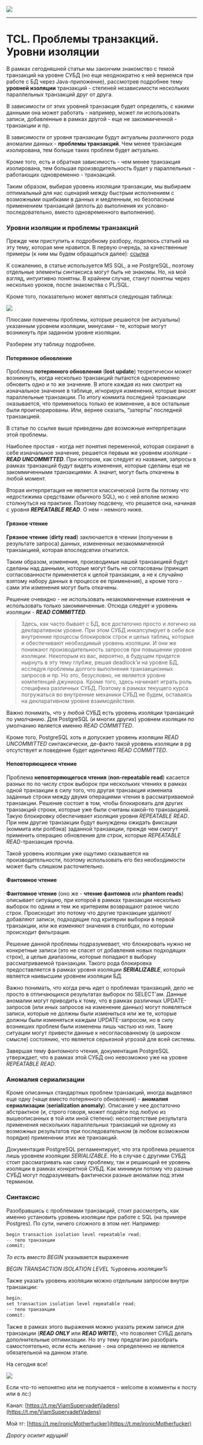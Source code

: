 ![](../../commonmedia/header.png)

***

   

TCL. Проблемы транзакций. Уровни изоляции
=========================================

В рамках сегодняшней статьи мы закончим знакомство с темой транзакций на уровне СУБД (но еще неоднократно к ней вернемся при работе с БД через Java-приложение), рассмотрев подробнее тему **уровней изоляции** транзакций - степеней независимости нескольких параллельных транзакций друг от друга.

В зависимости от этих уровней транзакция будет определять, с какими данными она может работать - например, может ли использовать записи, добавленные в рамках другой - еще не закоммиченной - транзакции и пр.

В зависимости от уровня транзакции будут актуальны различного рода аномалии данных - **проблемы транзакций**. Чем менее транзакция изолирована, тем больше таких проблем будет актуально.

Кроме того, есть и обратная зависимость - чем менее транзакция изолирована, тем большая производительность будет у параллельных - работающих одновременно - транзакций.

Таким образом, выбирая уровень изоляции транзакции, мы выбираем оптимальный для нас сценарий между быстрым исполнением с возможными ошибками в данных и медленным, но безопасным применением транзакций (вплоть до выполнения их условно-последовательно, вместо одновременного выполнения).

  

### Уровни изоляции и проблемы транзакций

Прежде чем приступить к подробному разбору, поделюсь статьей на эту тему, которая мне нравится. В первую очередь, за качественные примеры (к ним мы будем обращаться далее): [ссылка](https://habr.com/ru/companies/infopulse/articles/261097/)

К сожалению, в статье используется MS SQL, а не PostgreSQL, поэтому отдельные элементы синтаксиса могут быть не знакомы. Но, на мой взгляд, интуитивно понятны. В крайнем случае, станут понятны через несколько уроков, после знакомства с PL/SQL.

Кроме того, показательно может являться следующая таблица:

![](ggl_XyYUbyg.png)

Плюсами помечены проблемы, которые решаются (не актуальны) указанным уровнем изоляции, минусами - те, которые могут возникнуть при заданном уровне изоляции.

Разберем эту таблицу подробнее.

  

#### Потерянное обновление

Проблема **потерянного обновления** (**lost update**) теоретически может возникнуть, когда несколько транзакций пытаются одновременно обновить одно и то же значение. В итоге каждая из них смотрит на изначальное значение в таблице, игнорируя изменения, которые вносят параллельные транзакции. По итогу коммита последней транзакции оказывается, что применилось только ее изменение, а все остальные были проигнорированы. Или, вернее сказать, “затерты” последней транзакцией.

В статье по ссылке выше приведены две возможные интерпретации этой проблемы.

Наиболее простая - когда нет понятия переменной, которая сохранит в себе изначальное значение, решается первым же уровнем изоляции - **_READ UNCOMMITTED_**. При котором, как следует из названия, запросы в рамках транзакций будут видеть изменения, которые сделаны еще не закоммиченными транзакциями. А значит, могут быть откачены в любой момент.

Вторая интерпретация не является классической (хотя бы потому что недостижима средствами обычного SQL), но с ней вполне можно столкнуться на практике. Поэтому подсвечу, что решается она, начиная с уровня **_REPEATABLE READ_**. О нем - немного ниже.

  

#### Грязное чтение

**Грязное чтение** (**dirty read**) заключается в чтении (получении в результате запроса) данных, измененных незакоммиченной транзакцией, которая впоследсвтии откатится.

Таким образом, изменения, производимые нашей транзакцией будут сделаны над данными, которые могут быть не согласованы (принцип согласованности применяется к целой транзакции, а не к случайно взятому набору данных в процессе ее применения), а кроме того - сами эти изменения могут быть откачены.

Решение очевидно - не использовать незакоммиченные изменения => использовать только закоммиченные. Отсюда следует и уровень изоляции - **_READ COMMITTED_**.

> Здесь, как часто бывает с БД, все достаточно просто и логично на декларативном уровне. При этом СУБД инкапсулирует в себе все внутренние процессы блокировок строк и целых таблиц, которые и обеспечивают необходимый уровень изоляции. И они же понижают производительность запросов при повышении уровня изоляции. Некоторым из вас, вероятно, в будущем придется нырнуть в эту тему глубже, решая deadlock’и на уровне БД, исследуя проблемы долгого выполнения транзакционных запросов и пр. Но это, безусловно, не является уровне компетенций джуниора. Кроме того, здесь начинает играть роль специфика различных СУБД. Поэтому в рамках текущего курса погружаться во внутренние механики СУБД не будем, оставаясь на декларативном уровне взаимодействия.

Важно понимать, что у любой СУБД есть уровень изоляции транзакций по умолчанию. Для PostgreSQL (и многих других) уровнем изоляции по умолчанию является именно _READ COMMITTED_.

Кроме того, PostgreSQL хоть и допускает уровень изоляции _READ UNCOMMITTED_ синтаксически, де-факто такой уровень изоляции в pg отсутствует и поведение будет идентично _READ COMMITTED_.

  

#### Неповторяющееся чтение

Проблема **неповторяющегося чтения** (**non-repeatable read**) касается разных по по числу строк выборок при нескольких чтениях в рамках одной транзакции в силу того, что другая транзакция изменила заданные строки между двумя операциями чтения в рассматриваемой транзакции. Решение состоит в том, чтобы блокировать для других транзакций строки, которые уже были считаны какой-то транзакцией. Такую блокировку обеспечивает изоляция уровня _REPEATABLE READ_. При нем другие транзакции будут вынуждены ожидать фиксации (коммита или ролбэка) заданной транзакции, прежде чем смогут применить операцию обновления для строк, которые _REPEATABLE READ_\-транзакция прочла.

Такой уровень изоляции уже ощутимо сказывается на производительности, поэтому использовать его без необходимости может быть слишком расточительно.

  

#### Фантомное чтение

**Фантомное чтение** (оно же - **чтение фантомов** или **phantom reads**) описывает ситуацию, при которой в рамках транзакции несколько выборок по одним и тем же критериям возвращают разное число строк. Происходит это потому что другие транзакции удаляют/добавляют записи, подходящие под критерии выборки в первой транзакции, или же изменяют значения в столбцах, по которым происходит фильтрация.

Решение данной проблемы подразумевает, что блокировать нужно не конкретные записи (это не спасет от добавления новых подходящих строк), а целые диапазоны, которые попадают в выборку рассматриваемой транзакции. Такого рода блокировка предоставляется в рамках уровня изоляции **_SERIALIZABLE_**, который является наивысшим уровнем изоляции БД.

Важно понимать, что когда речь идет о проблемах транзакций, дело не просто в отличающихся результатах выборок по SELECT’ам. Данные аномалии могут приводить к тому, что в рамках различных UPDATE-запросов (или иных запросов на изменение данных) могут появляться записи, которые не должны были измениться или же те, которые должны были изменяться каждым UPDATE-запросом, но в силу возникших проблем были изменены лишь частью из них. Такие ситуации могут привести данные к несогласованному (в широком смысле) состоянию, что является серьезной угрозой для всей системы.

Завершая тему фантомного чтения, документация PostgreSQL утверждает, что в рамках этой СУБД оно невозможно уже на уровне _REPEATABLE READ_.

  

### Аномалия сериализации

Кроме описанных стандартных проблем транзакций, иногда выделяют еще одну (чаще вместо потерянного обновления) - **аномалия сериализации** (**serialization anomaly**). Описание у нее достаточно абстрактное (и, строго говоря, может подойти под любую из вышеописанных в той или иной степени): несоответствие результата применения нескольких параллельных транзакций ни одному из возможных результатов при последовательном (в любом возможном порядке) применении этих же транзакций.

Документация PostgreSQL регламентирует, что эта проблема решается лишь уровнем изоляции _SERIALIZABLE_. Но в случае с другими СУБД стоит рассматривать как саму проблему, так и решающий ее уровень изоляции в рамках конкретной СУБД. Как минимум потому что разные СУБД могут подразумевать фактически разные аномалии под этим термином.

  

### Синтаксис

Разобравшись с проблемами транзакций, стоит рассмотреть, как именно установить уровень изоляции при работе с SQL (на примере Postgres). По сути, ничего сложного в этом нет. Например:

```java
begin transaction isolation level repeatable read;
-- тело транзакции
commit;
```

_То есть вместо BEGIN_ указывается выражение

_BEGIN TRANSACTION ISOLATION LEVEL %уровень изоляции%_

Также указать уровень изоляции можно отдельным запросом внутри транзакции:

```java
begin;
set transaction isolation level repeatable read;
-- тело транзакции
commit;
```

Также в рамках этого выражения можно указать режим записи для транзакции (**_READ ONLY_** или **_READ WRITE_**), что позволяет СУБД делать дополнительные оптимизации. Но эту тему предлагаю разобрать самостоятельно, если есть желание - она определенно не является обязательной на данном этапе.

  

На сегодня все!

![](../../commonmedia/footer.png)

Если что-то непонятно или не получается – welcome в комменты к посту или в лс:)

Канал: [https://t.me/ViamSupervadetVadens](https://t.me/ViamSupervadetVadens)

Мой тг: [https://t.me/ironicMotherfucker](https://t.me/ironicMotherfucker)

_Дорогу осилит идущий!_
